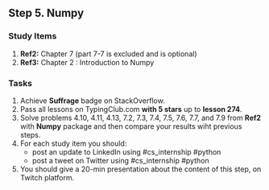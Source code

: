 ## Step 5. Numpy

### Study Items
  1. **Ref2:** Chapter 7 (part 7-7 is excluded and is optional)
  2. **Ref3:** Chapter 2 : Introduction to Numpy

### Tasks
 1. Achieve **Suffrage** badge on StackOverflow.
 2. Pass all lessons on TypingClub.com **with 5 stars** up to **lesson 274**.
 3. Solve problems 4.10, 4.11, 4.13, 7.2, 7.3, 7.4, 7.5, 7.6, 7.7, and 7.9 from **Ref2** with **Numpy** package and then compare your results wiht previous steps.
 4. For each study item you should:  
     - post an update to LinkedIn using #cs_internship #python  
     - post a tweet on Twitter using #cs_internship #python
 5. You should give a 20-min presentation about the content of this step, on Twitch platform.
